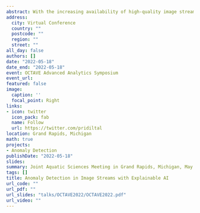 ```yaml
---
abstract: With the increasing availability of high-quality image streams in various applications, anomaly detection of image streams is a field of study that is growing in popularity. This study proposed a novel framework for the early detection  of anomalous behaviours present in image streams. The class imbalance problem, the interdependency between the images with regard to time, the lack of available labeled images, a data-driven anomalous threshold,  and the trade-off of accuracy while increasing interpretability in the black-box optimization methods are some of the key aspects concerned during the model building process. By extracting meaningful features from image streams, the proposed approach quantifies the anomalous behaviour that may have occurred over some time. Such frameworks are vital in many application domains. In particular, calamities such as forest disturbances, the illegal extraction of sand from river channels, and land cover changes due to droughts and bushfires can be detected  and mitigated, and other situations such as agricultural monitoring, including vegetation health and urban development assessments, can be provided with detection, possible prevention, and other assistance required through the proposed system. In this work, we define an anomaly as an observation that is very unlikely given the forecast distribution. The experimental design consists of three main modules: anomaly detection with machine learning, anomaly detection with deep learning, and explainable AI. Both the conventional machine learning and deep learning approaches for anomaly detection consist of three main components: computer vision, univariate time series forecasting, and an unsupervised anomaly detection component. In the conventional machine learning approach, Gabor Wavelet feature extraction, edge detected feature extraction, first- order features, and Gray-level Co-Occurrence Matrix feature extraction methods and Principal Component Analysis for dimensionality reduction is used for computer vision, and the Autoregressive Integrated Moving Average model is used for univariate time series forecasting, while the deep learning module uses Conventional Neural Network and Long Short Term Memory models for computer vision and time series forecasting, respectively. Both modules use box plot analysis and extreme value theory-based anomaly threshold calculation methods for the unsupervised anomaly detection component. The extreme value theory-based approach is proposed to calculate a data-driven anomalous threshold with valid probabilistic interpretations and thereby mitigate unrealistic assumptions made on the original distribution of the data. The forecast residuals are used for the anomalous threshold calculation process. Then, the forecast errors are compared against the extreme value theory-based data-driven anomalous threshold to determine the anomalies present in the image stream. Even though the pre-trained Convolutions Neural Networks based feature extractors play a major role in directing the overall anomaly detection module towards its success or failure, it is very much a black-box operation, and therefore an explainable AI module is used to explain the deep learning-based anomaly detection models. In this module using SHapley Additive exPlanations (SHAP) and Local Interpretable Model-Agnostic Explanations (LIME) methods, high importance is given to explaining the feature extraction and their contribution to the final outcome of the anomaly detection module by evaluating the validity of the importance given to the extracted features by the anomaly detection models. The proposed framework is based on two main assumptions: anomalies show a significant deviation from the typical behaviour of a given system and a representative dataset of the system???s typical behaviour is available to define a model for the typical behavior of the image streams generated by a given system. With different data challenges, the performance of the designed frameworks is assessed using real data related to satellite images of an area affected by deforestation. One motivation for this application is that deforestation is a serious environmental issue in Sri Lanka, and an intelligent system that can detect any anomalous activity in forest cover would be beneficial. The performance evaluation suggested that employing a conventional machine learning approach to anomaly detection in image streams is more beneficial when the dataset available is smaller in size while utilizing a deep learning approach to anomaly detection in image streams is beneficial when a larger dataset is available. The extreme value theory-based anomalous threshold calculation method outperforms the conventional exploratory data analysis-based anomalous threshold calculation. The explainable AI module consists of a post-hoc, model agnostic, and local explanation that increases the trustworthiness of predictions given by the deep learning-based module. It further assists in optimizing its hyperparameters by giving insights into the internal workings of the black- box model. The proposed framework also inspires effective data visualization tools and thereby allows decision-makers to explore and easily understand detected anomalies using a combination of graphical and numerical methods.
address:
  city: Virtual Conference
  country: ""
  postcode: ""
  region: ""
  street: ""
all_day: false
authors: []
date: "2022-05-18"
date_end: "2022-05-18"
event: OCTAVE Advanced Analytics Symposium
event_url: 
featured: false
image:
  caption: ''
  focal_point: Right
links:
- icon: twitter
  icon_pack: fab
  name: Follow
  url: https://twitter.com/pridiltal
location: Grand Rapids, Michigan
math: true
projects:
- Anomaly Detection
publishDate: "2022-05-18"
slides: 
summary: Joint Aquatic Sciences Meeting in Grand Rapids, Michigan, May 14-20, 2022
tags: []
title: Anomaly Detection in Image Streams with Explainable AI
url_code: ""
url_pdf: ""
url_slides: "talks/OCTAVE2022/OCTAVE2022.pdf" 
url_video: ""
---
```




